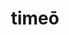 ---
title: timeō
meaning: to fear, be afraid of
ch: [five, mt, mt5thru7, ss, ss1, 7r, seventeen7]
pos: verb
inf: timēre
secondppstem: tim
infend: ēre
thirdpp: timuī
conjugation: second
six: y
---